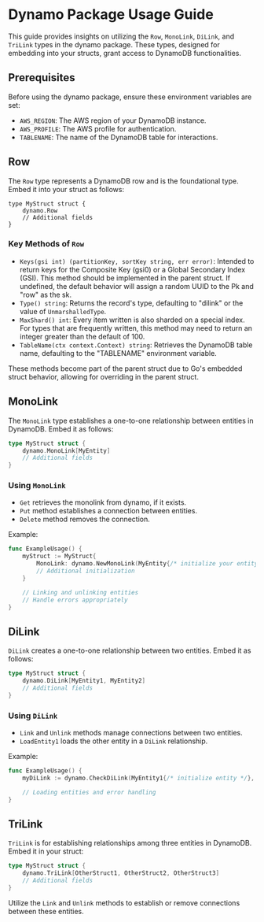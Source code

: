 # Dynamo Package Usage Guide

This guide provides insights on utilizing the `Row`, `MonoLink`, `DiLink`, and `TriLink` types in the dynamo package. These types, designed for embedding into your structs, grant access to DynamoDB functionalities.

## Prerequisites

Before using the dynamo package, ensure these environment variables are set:

- `AWS_REGION`: The AWS region of your DynamoDB instance.
- `AWS_PROFILE`: The AWS profile for authentication.
- `TABLENAME`: The name of the DynamoDB table for interactions.

## Row

The `Row` type represents a DynamoDB row and is the foundational type. Embed it into your struct as follows:

```gp
type MyStruct struct {
    dynamo.Row
    // Additional fields
}
```

### Key Methods of `Row`

- `Keys(gsi int) (partitionKey, sortKey string, err error)`: Intended to return keys for the Composite Key (gsi0) or a Global Secondary Index (GSI). This method should be implemented in the parent struct. If undefined, the default behavior will assign a random UUID to the Pk and "row" as the sk.
- `Type() string`: Returns the record's type, defaulting to "dilink" or the value of `UnmarshalledType`.
- `MaxShard() int`: Every item written is also sharded on a special index. For types that are frequently written, this method may need to return an integer greater than the default of 100.
- `TableName(ctx context.Context) string`: Retrieves the DynamoDB table name, defaulting to the "TABLENAME" environment variable.
  

These methods become part of the parent struct due to Go's embedded struct behavior, allowing for overriding in the parent struct.

## MonoLink

The `MonoLink` type establishes a one-to-one relationship between entities in DynamoDB. Embed it as follows:

```go
type MyStruct struct {
    dynamo.MonoLink[MyEntity]
    // Additional fields
}
```

### Using `MonoLink`

- `Get` retrieves the monolink from dynamo, if it exists.
- `Put` method establishes a connection between entities.
- `Delete` method removes the connection.

Example:

```go
func ExampleUsage() {
    myStruct := MyStruct{
        MonoLink: dynamo.NewMonoLink(MyEntity{/* initialize your entity here */}),
        // Additional initialization
    }

    // Linking and unlinking entities
    // Handle errors appropriately
}
```

## DiLink

`DiLink` creates a one-to-one relationship between two entities. Embed it as follows:

```go
type MyStruct struct {
    dynamo.DiLink[MyEntity1, MyEntity2]
    // Additional fields
}
```

### Using `DiLink`

- `Link` and `Unlink` methods manage connections between two entities.
- `LoadEntity1` loads the other entity in a `DiLink` relationship.

Example:

```go
func ExampleUsage() {
    myDiLink := dynamo.CheckDiLink(MyEntity1{/* initialize entity */}, nil)

    // Loading entities and error handling
}
```

## TriLink

`TriLink` is for establishing relationships among three entities in DynamoDB. Embed it in your struct:

```go
type MyStruct struct {
    dynamo.TriLink[OtherStruct1, OtherStruct2, OtherStruct3]
    // Additional fields
}
```

Utilize the `Link` and `Unlink` methods to establish or remove connections between these entities. 

